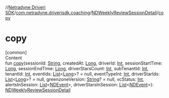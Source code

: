 //[Netradyne Driveri SDK](../../index.md)/[com.netradyne.driverisdk.coaching](../index.md)/[NDWeeklyReviewSessionDetail](index.md)/[copy](copy.md)



# copy  
[common]  
Content  
fun [copy](copy.md)(sessionId: [String](https://kotlinlang.org/api/latest/jvm/stdlib/kotlin/-string/index.html), createdAt: [Long](https://kotlinlang.org/api/latest/jvm/stdlib/kotlin/-long/index.html), driverId: [Int](https://kotlinlang.org/api/latest/jvm/stdlib/kotlin/-int/index.html), sessionStartTime: [Long](https://kotlinlang.org/api/latest/jvm/stdlib/kotlin/-long/index.html), sessionEndTime: [Long](https://kotlinlang.org/api/latest/jvm/stdlib/kotlin/-long/index.html), driverStarsCount: [Int](https://kotlinlang.org/api/latest/jvm/stdlib/kotlin/-int/index.html), subTenantId: [Int](https://kotlinlang.org/api/latest/jvm/stdlib/kotlin/-int/index.html), tenantId: [Int](https://kotlinlang.org/api/latest/jvm/stdlib/kotlin/-int/index.html), eventIds: [List](https://kotlinlang.org/api/latest/jvm/stdlib/kotlin.collections/-list/index.html)<[Long](https://kotlinlang.org/api/latest/jvm/stdlib/kotlin/-long/index.html)>? = null, eventTypeInt: [Int](https://kotlinlang.org/api/latest/jvm/stdlib/kotlin/-int/index.html), driverStarIds: [List](https://kotlinlang.org/api/latest/jvm/stdlib/kotlin.collections/-list/index.html)<[Long](https://kotlinlang.org/api/latest/jvm/stdlib/kotlin/-long/index.html)>? = null, greenzoneVersion: [String](https://kotlinlang.org/api/latest/jvm/stdlib/kotlin/-string/index.html)? = null, vcStatus: [Int](https://kotlinlang.org/api/latest/jvm/stdlib/kotlin/-int/index.html), alertsInSession: [List](https://kotlinlang.org/api/latest/jvm/stdlib/kotlin.collections/-list/index.html)<[NDEvent](../../com.netradyne.driverisdk.events/-n-d-event/index.md)>, driverStarsInSession: [List](https://kotlinlang.org/api/latest/jvm/stdlib/kotlin.collections/-list/index.html)<[NDEvent](../../com.netradyne.driverisdk.events/-n-d-event/index.md)>): [NDWeeklyReviewSessionDetail](index.md)  



